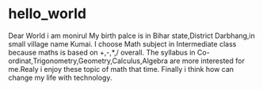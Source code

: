 # hello_world
Dear World i am monirul
My birth palce is in Bihar state,District Darbhang,in small village name Kumai.
I choose Math subject in Intermediate class because maths is based on +,-,*,/ overall.
The syllabus in Co-ordinat,Trigonometry,Geometry,Calculus,Algebra are more interested for me.Realy i enjoy these topic of math that time.
Finally i think how can change my life with technology.

